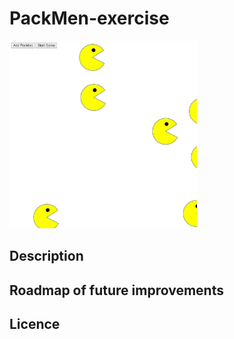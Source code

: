 # PackMen-exercise
<img src= "pacmen.jpg" width="300" />

## Description

## Roadmap of future improvements

## Licence

